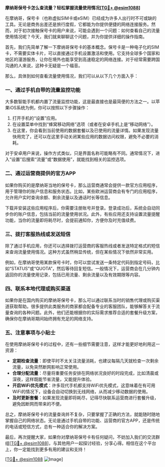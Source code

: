 **摩纳哥保号卡怎么查流量？轻松掌握流量使用情况[[TG💪+ @esim1088](https://t.me/s/esim1088)]**

在摩纳哥，保号卡（也称虚拟SIM卡或eSIM）已经成为许多人出行时不可或缺的工具。无论是商务出差还是旅行度假，它都能为你提供便捷的网络连接服务。然而，对于初次接触保号卡的用户来说，可能会遇到一个问题：如何查看自己的流量使用情况呢？今天，我们就来聊聊这个问题，并为你提供详细的操作指南。

首先，我们先简单了解一下摩纳哥保号卡的基本概念。保号卡是一种电子化的SIM卡，不需要实体卡片，可以直接通过手机设置激活和使用。它支持全球多个国家和地区的漫游服务，让你在境外也能享受到高速稳定的网络连接。对于经常需要跨国沟通的人来说，这种卡无疑是一个福音。

那么，具体到如何查看流量使用情况，我们可以从以下几个方面入手：

### **一、通过手机自带的流量监控功能**

大多数智能手机都内置了流量监控功能，这是最直接也是最简便的方法之一。以苹果iOS系统为例，你可以按照以下步骤操作：

1. 打开手机的“设置”应用。
2. 在设置菜单中找到“蜂窝移动网络”选项（或者在安卓手机上是“移动网络”）。
3. 在这里，你会看到当前使用的数据套餐以及已使用的流量详情。如果发现流量快用完了，还可以在这里手动关闭某些应用的数据访问权限，避免不必要的消耗。

对于安卓用户来说，操作方式类似，只是界面名称可能略有不同。通常情况下，进入“设置”后搜索“流量”或“数据使用”，就能找到相关的监控选项。

### **二、通过运营商提供的官方APP**

如果你购买的是摩纳哥当地的保号卡，那么运营商通常会提供一款官方应用程序，用于管理你的账户信息和服务状态。比如，某些欧洲运营商会有专门的应用程序，允许用户实时查询余额、剩余流量以及通话时长等信息。

下载并安装这些应用程序后，你需要注册账号并登录。登录成功后，系统会自动同步你的账户信息，包括当前的流量使用状况。此外，有些应用还支持设置流量提醒功能，当你的流量即将耗尽时，会提前通知你，方便你及时充值续费。

### **三、拨打客服热线或发送短信**

除了通过手机应用，你还可以选择拨打运营商的客服热线或者发送特定格式的短信来查询流量使用情况。这种方式虽然稍显传统，但在某些情况下依然非常实用。

例如，在摩纳哥使用某款保号卡时，你可以尝试发送一条特定代码到指定号码，比如“STATUS”或“QUOTA”，然后等待回复短信。一般情况下，运营商会在几分钟内返回你的流量使用记录，包括已用流量、剩余流量以及有效期限等内容。

### **四、联系本地代理或购买渠道**

如果你是在国内购买的摩纳哥保号卡，那么可以通过联系当时的销售代理或购买渠道获取帮助。很多提供此类服务的商家都会配备专业的客服团队，能够解答关于流量查询的各种问题。此外，他们还能根据你的实际需求推荐合适的套餐升级方案，确保你在摩纳哥期间始终拥有充足的网络支持。

### **五、注意事项与小贴士**

在使用摩纳哥保号卡的过程中，还有一些细节需要注意，这样才能更好地利用这一资源：

- **定期检查流量**：即使平时不太关注流量消耗，也建议每隔几天就检查一次剩余流量，以免突然断网影响正常使用。
- **合理分配流量**：尽量将重要任务安排在网络状况良好的时段完成，比如清晨或深夜，这样既能节省流量，又能提升体验。
- **开启WiFi优先模式**：许多现代手机都支持WiFi优先模式，这意味着在有可用WiFi的情况下，设备会自动切换到无线网络，从而减少移动数据的使用。
- **及时更新套餐**：如果发现流量即将耗尽，记得尽快联系运营商进行套餐升级，避免因断网而带来的不便。

总之，摩纳哥保号卡的流量查询并不复杂，只要掌握了正确的方法，就能随时随地掌握自己的网络状态。无论是通过手机自带的功能、运营商的官方APP，还是传统的电话或短信方式，总有一种适合你的解决方案。

最后，再次提醒大家，如果你对摩纳哥保号卡有任何疑问，不妨加入我们的交流群组[[TG💪+ @esim1088](https://t.me/s/esim1088)]，与其他用户一起探讨经验，分享心得。相信在这个平台上，你一定能找到更多有用的建议和支持！

[[TG💪+ @esim1088](https://t.me/s/esim1088) ![Image](https://i.postimg.cc/4NQfJmqS/Snipaste-2025-05-13-00-14-12.png)]